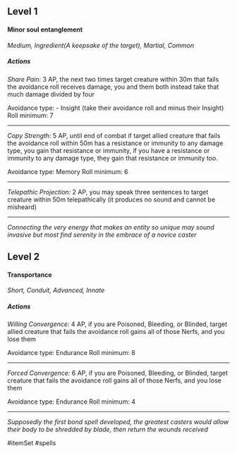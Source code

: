 ## Level 1
#### Minor soul entanglement
*Medium, Ingredient(A keepsake of the target), Martial, Common*

##### Actions

*Share Pain:* 3 AP, the next two times target creature within 30m that fails the avoidance roll receives damage, you and them both instead take that much damage divided by four

Avoidance type: - Insight (take their avoidance roll and minus their Insight)
Roll minimum: 7

---

*Copy Strength:* 5 AP, until end of combat if target allied creature that fails the avoidance roll within 50m has a resistance or immunity to any damage type, you gain that resistance or immunity, if you have a resistance or immunity to any damage type, they gain that resistance or immunity too.

Avoidance type: Memory
Roll minimum: 6

---

*Telepathic Projection:* 2 AP, you may speak three sentences to target creature within 50m telepathically (it produces no sound and cannot be misheard)

---
*Connecting the very energy that makes an entity so unique may sound invasive but most find serenity in the embrace of a novice caster*

## Level 2
#### Transportance
*Short, Conduit, Advanced, Innate*

##### Actions

*Willing Convergence:* 4 AP, if you are Poisoned, Bleeding, or Blinded, target allied creature that fails the avoidance roll gains all of those Nerfs, and you lose them

Avoidance type: Endurance
Roll minimum: 8

---

*Forced Convergence:* 6 AP,  if you are Poisoned, Bleeding, or Blinded, target creature that fails the avoidance roll gains all of those Nerfs, and you lose them

Avoidance type: Endurance
Roll minimum: 4

---
*Supposedly the first bond spell developed, the greatest casters would allow their body to be shredded by blade, then return the wounds received*

#itemSet #spells 